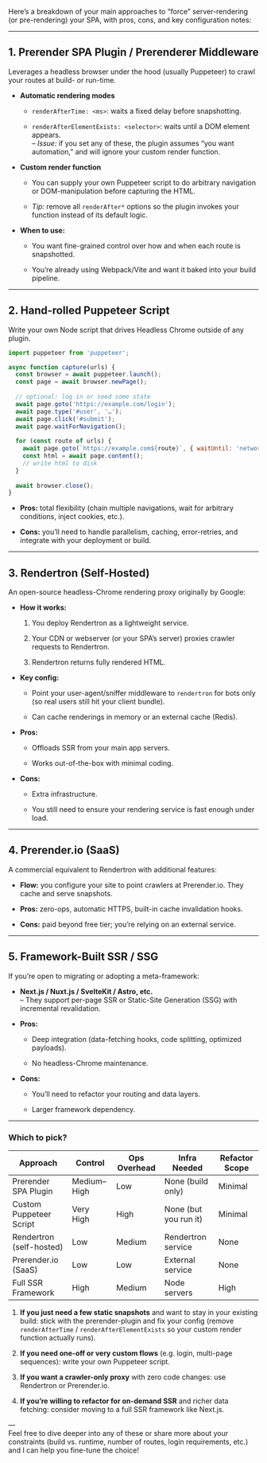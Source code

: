 
Here’s a breakdown of your main approaches to “force” server-rendering (or pre-rendering) your SPA, with pros, cons, and key configuration notes:

---

## 1. Prerender SPA Plugin / Prerenderer Middleware

Leverages a headless browser under the hood (usually Puppeteer) to crawl your routes at build- or run-time.

- **Automatic rendering modes**
    
    - `renderAfterTime: <ms>`: waits a fixed delay before snapshotting.
        
    - `renderAfterElementExists: <selector>`: waits until a DOM element appears.  
        – _Issue:_ if you set any of these, the plugin assumes “you want automation,” and will ignore your custom render function.
        
- **Custom render function**
    
    - You can supply your own Puppeteer script to do arbitrary navigation or DOM-manipulation before capturing the HTML.
        
    - _Tip:_ remove all `renderAfter*` options so the plugin invokes your function instead of its default logic.
        
- **When to use:**
    
    - You want fine-grained control over how and when each route is snapshotted.
        
    - You’re already using Webpack/Vite and want it baked into your build pipeline.
        

---

## 2. Hand-rolled Puppeteer Script

Write your own Node script that drives Headless Chrome outside of any plugin.

```js
import puppeteer from 'puppeteer';

async function capture(urls) {
  const browser = await puppeteer.launch();
  const page = await browser.newPage();
  
  // optional: log in or seed some state
  await page.goto('https://example.com/login');
  await page.type('#user', '…');
  await page.click('#submit');
  await page.waitForNavigation();
  
  for (const route of urls) {
    await page.goto(`https://example.com${route}`, { waitUntil: 'networkidle0' });
    const html = await page.content();
    // write html to disk
  }
  
  await browser.close();
}
```

- **Pros:** total flexibility (chain multiple navigations, wait for arbitrary conditions, inject cookies, etc.).
    
- **Cons:** you’ll need to handle parallelism, caching, error-retries, and integrate with your deployment or build.
    

---

## 3. Rendertron (Self-Hosted)

An open-source headless-Chrome rendering proxy originally by Google:

- **How it works:**
    
    1. You deploy Rendertron as a lightweight service.
        
    2. Your CDN or webserver (or your SPA’s server) proxies crawler requests to Rendertron.
        
    3. Rendertron returns fully rendered HTML.
        
- **Key config:**
    
    - Point your user-agent/sniffer middleware to `rendertron` for bots only (so real users still hit your client bundle).
        
    - Can cache renderings in memory or an external cache (Redis).
        
- **Pros:**
    
    - Offloads SSR from your main app servers.
        
    - Works out-of-the-box with minimal coding.
        
- **Cons:**
    
    - Extra infrastructure.
        
    - You still need to ensure your rendering service is fast enough under load.
        

---

## 4. Prerender.io (SaaS)

A commercial equivalent to Rendertron with additional features:

- **Flow:** you configure your site to point crawlers at Prerender.io. They cache and serve snapshots.
    
- **Pros:** zero-ops, automatic HTTPS, built-in cache invalidation hooks.
    
- **Cons:** paid beyond free tier; you’re relying on an external service.
    

---

## 5. Framework-Built SSR / SSG

If you’re open to migrating or adopting a meta-framework:

- **Next.js / Nuxt.js / SvelteKit / Astro, etc.**  
    – They support per-page SSR or Static-Site Generation (SSG) with incremental revalidation.
    
- **Pros:**
    
    - Deep integration (data-fetching hooks, code splitting, optimized payloads).
        
    - No headless-Chrome maintenance.
        
- **Cons:**
    
    - You’ll need to refactor your routing and data layers.
        
    - Larger framework dependency.
        

---

### Which to pick?

|Approach|Control|Ops Overhead|Infra Needed|Refactor Scope|
|---|---|---|---|---|
|Prerender SPA Plugin|Medium–High|Low|None (build only)|Minimal|
|Custom Puppeteer Script|Very High|High|None (but you run it)|Minimal|
|Rendertron (self-hosted)|Low|Medium|Rendertron service|None|
|Prerender.io (SaaS)|Low|Low|External service|None|
|Full SSR Framework|High|Medium|Node servers|High|

1. **If you just need a few static snapshots** and want to stay in your existing build: stick with the prerender-plugin and fix your config (remove `renderAfterTime` / `renderAfterElementExists` so your custom render function actually runs).
    
2. **If you need one-off or very custom flows** (e.g. login, multi-page sequences): write your own Puppeteer script.
    
3. **If you want a crawler-only proxy** with zero code changes: use Rendertron or Prerender.io.
    
4. **If you’re willing to refactor for on-demand SSR** and richer data fetching: consider moving to a full SSR framework like Next.js.
    

—  
Feel free to dive deeper into any of these or share more about your constraints (build vs. runtime, number of routes, login requirements, etc.) and I can help you fine-tune the choice!